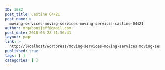 ```yaml
---
ID: 1682
post_title: Castine 04421
post_name: >
  moving-services-moving-services-moving-services-castine-04421
author: mrgabonijeff@gmail.com
post_date: 2018-03-28 01:36:41
layout: page
link: >
  http://localhost/wordpress/moving-services-moving-services-moving-services-castine-04421/
published: true
tags: [ ]
categories: [ ]
---
```

